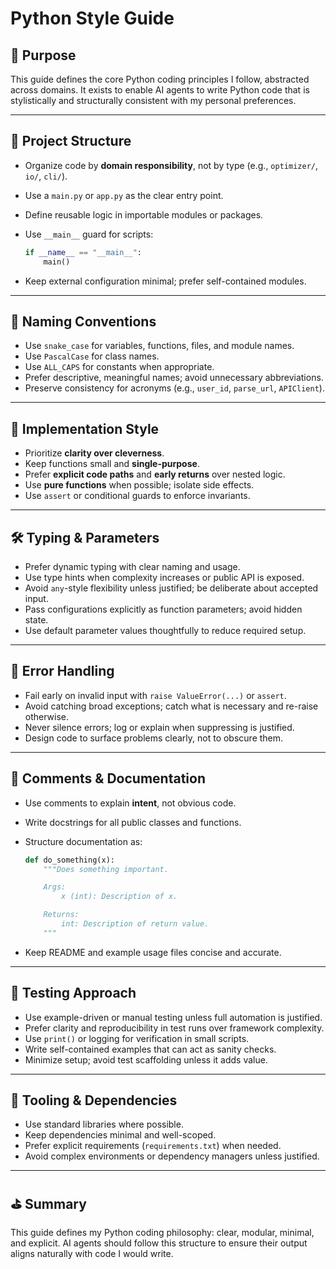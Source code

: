 # Python Style Guide

## 🎯 Purpose

This guide defines the core Python coding principles I follow, abstracted across domains.
It exists to enable AI agents to write Python code that is stylistically and structurally consistent with my personal preferences.

---

## 📁 Project Structure

- Organize code by **domain responsibility**, not by type (e.g., `optimizer/`, `io/`, `cli/`).
- Use a `main.py` or `app.py` as the clear entry point.
- Define reusable logic in importable modules or packages.
- Use `__main__` guard for scripts:

  ```python
  if __name__ == "__main__":
      main()
  ```

- Keep external configuration minimal; prefer self-contained modules.

---

## 🧠 Naming Conventions

- Use `snake_case` for variables, functions, files, and module names.
- Use `PascalCase` for class names.
- Use `ALL_CAPS` for constants when appropriate.
- Prefer descriptive, meaningful names; avoid unnecessary abbreviations.
- Preserve consistency for acronyms (e.g., `user_id`, `parse_url`, `APIClient`).

---

## 🔧 Implementation Style

- Prioritize **clarity over cleverness**.
- Keep functions small and **single-purpose**.
- Prefer **explicit code paths** and **early returns** over nested logic.
- Use **pure functions** when possible; isolate side effects.
- Use `assert` or conditional guards to enforce invariants.

---

## 🛠️ Typing & Parameters

- Prefer dynamic typing with clear naming and usage.
- Use type hints when complexity increases or public API is exposed.
- Avoid `any`-style flexibility unless justified; be deliberate about accepted input.
- Pass configurations explicitly as function parameters; avoid hidden state.
- Use default parameter values thoughtfully to reduce required setup.

---

## 🚫 Error Handling

- Fail early on invalid input with `raise ValueError(...)` or `assert`.
- Avoid catching broad exceptions; catch what is necessary and re-raise otherwise.
- Never silence errors; log or explain when suppressing is justified.
- Design code to surface problems clearly, not to obscure them.

---

## 💬 Comments & Documentation

- Use comments to explain **intent**, not obvious code.
- Write docstrings for all public classes and functions.
- Structure documentation as:

  ```python
  def do_something(x):
      """Does something important.

      Args:
          x (int): Description of x.

      Returns:
          int: Description of return value.
      """
  ```

- Keep README and example usage files concise and accurate.

---

## 🧪 Testing Approach

- Use example-driven or manual testing unless full automation is justified.
- Prefer clarity and reproducibility in test runs over framework complexity.
- Use `print()` or logging for verification in small scripts.
- Write self-contained examples that can act as sanity checks.
- Minimize setup; avoid test scaffolding unless it adds value.

---

## 🧰 Tooling & Dependencies

- Use standard libraries where possible.
- Keep dependencies minimal and well-scoped.
- Prefer explicit requirements (`requirements.txt`) when needed.
- Avoid complex environments or dependency managers unless justified.

---

## ⛳ Summary

This guide defines my Python coding philosophy: clear, modular, minimal, and explicit.
AI agents should follow this structure to ensure their output aligns naturally with code I would write.
